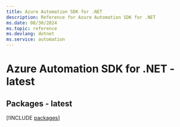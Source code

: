 ```yaml
---
title: Azure Automation SDK for .NET
description: Reference for Azure Automation SDK for .NET
ms.date: 08/30/2024
ms.topic: reference
ms.devlang: dotnet
ms.service: automation
---
```

# Azure Automation SDK for .NET - latest
## Packages - latest
[!INCLUDE [packages](automation-index.md)]